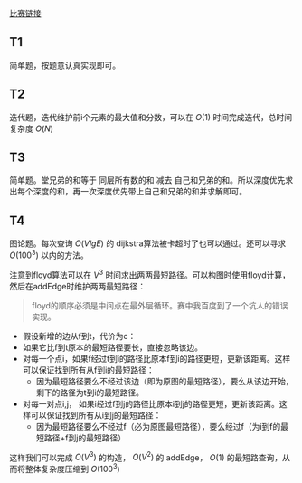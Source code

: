 [比赛链接](https://leetcode.cn/contest/biweekly-contest-102/)

## T1

简单题，按题意认真实现即可。

## T2

迭代题，迭代维护前i个元素的最大值和分数，可以在 $O(1)$ 时间完成迭代，总时间复杂度 $O(N)$ 

## T3

简单题。堂兄弟的和等于 同层所有数的和 减去 自己和兄弟的和。所以深度优先求出每个深度的和，再一次深度优先带上自己和兄弟的和并求解即可。

## T4

图论题。每次查询 $O(VlgE)$ 的 dijkstra算法被卡超时了也可以通过。还可以寻求 $O(100^3)$ 以内的方法。

注意到floyd算法可以在 $V^3$ 时间求出两两最短路径。可以构图时使用floyd计算，然后在addEdge时维护两两最短路径：

> floyd的顺序必须是中间点在最外层循环。赛中我百度到了一个坑人的错误实现。

* 假设新增的边从f到t，代价为c：
* 如果它比f到t原本的最短路径要长，直接忽略该边。
* 对每一个点i，如果f经过t到i的路径比原本f到i的路径更短，更新该距离。这样可以保证找到所有从f到i的最短路径：
    * 因为最短路径要么不经过该边（即为原图的最短路径），要么从该边开始，剩下的路径为t到i的最短路径。
* 对每一对点i,j， 如果i经过f到j的路径比原本i到j的路径更短，更新该距离。这样可以保证找到所有从i到j的最短路径：
    * 因为最短路径要么不经过f（必为原图最短路径），要么经过f（为i到f的最短路径+f到j的最短路径）

这样我们可以完成 $O(V^3)$ 的构造， $O(V^2)$ 的 addEdge， $O(1)$ 的最短路查询，从而将整体复杂度压缩到 $O(100^3)$ 
